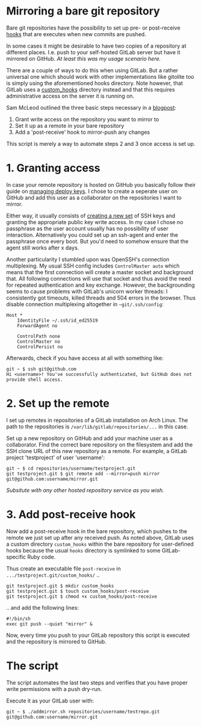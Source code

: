 # Mirroring a bare git repository

Bare git repositories have the possibility to set up pre- or post-receive [hooks]
that are executes when new commits are pushed.

In some cases it might be desirable to have two copies of a repository at
different places. I.e. push to your self-hosted GitLab server but have it mirrored
on GitHub. _At least this was my usage scenario here._

There are a couple of ways to do this when using GitLab. But a rather universal
one which should work with other implementations like gitolite too is simply
using the aforementioned hooks directory. Note however, that GitLab uses a
[custom_hooks] directory instead and that this requires administrative access on
the server it is running on.

Sam McLeod outlined the three basic steps necessary in a [blogpost]:

1. Grant write access on the repository you want to mirror to
2. Set it up as a remote in your bare repository
3. Add a 'post-receive' hook to mirror-push any changes
    
This script is merely a way to automate steps 2 and 3 once access is set up.

# 1. Granting access

In case your remote repository is hosted on GitHub you basically follow their
guide on [managing deploy keys][deploy_user]. I chose to create a seperate user
on GitHub and add this user as a collaborator on the repositories I want to mirror.

Either way, it usually consists of [creating a new set][ssh-keygen] of SSH keys
and granting the appropriate public key write access. In my case I chose no
passphrase as the user account usually has no possibility of user interaction.
Alternatively you could set up an ssh-agent and enter the passphrase once every
boot. But you'd need to somehow ensure that the agent still works after x days.

Another particularity I stumbled upon was OpenSSH's connection multiplexing.
My usual SSH config includes `ControlMaster auto` which means that the first
connection will create a master socket and background that. All following
connections will use that socket and thus avoid the need for repeated authentication
and key exchange. However, the backgrounding seems to cause problems with GitLab's
unicorn worker threads: I consistently got timeouts, killed threads and 504 errors
in the browser. Thus disable connection multiplexing altogether in 
`~git/.ssh/config`:

```
Host *
    IdentityFile ~/.ssh/id_ed25519
    ForwardAgent no
    
    ControlPath none
    ControlMaster no
    ControlPersist no
```

Afterwards, check if you have access at all with something like:

```
git ~ $ ssh git@github.com
Hi <username>! You've successfully authenticated, but GitHub does not provide shell access.
```

# 2. Set up the remote

I set up remotes in repositories of a GitLab installation on Arch Linux. The path
to the repositories is `/var/lib/gitlab/repositories/...` in this case.

Set up a new repository on GitHub and add your machine user as a collaborator.
Find the correct bare repository on the filesystem and add the SSH clone URL of
this new repository as a remote. For example, a GitLab project 'testproject' of
user 'username':

```
git ~ $ cd repositories/username/testproject.git
git testproject.git $ git remote add --mirror=push mirror git@github.com:username/mirror.git
```

_Subsitute with any other hosted repository service as you wish._

# 3. Add post-receive hook

Now add a post-receive hook in the bare repository, which pushes to the remote we
just set up after any received push. As noted above, GitLab uses a custom
directory `custom_hooks` within the bare repository for user-defined hooks because
the usual `hooks` directory is symlinked to some GitLab-specific Ruby code.

Thus create an executable file `post-receive` in
`.../testproject.git/custom_hooks/` ..

```
git testproject.git $ mkdir custom_hooks
git testproject.git $ touch custom_hooks/post-receive
git testproject.git $ chmod +x custom_hooks/post-receive
```

.. and add the following lines:

```
#!/bin/sh
exec git push --quiet "mirror" &
```

Now, every time you push to your GitLab repository this script is executed and
the repository is mirrored to GitHub.

# The script

The script automates the last two steps and verifies that you have proper write
permissions with a push dry-run.

Execute it as your GitLab user with:

```
git ~ $ ./addmirror.sh repositories/username/testrepo.git git@github.com:username/mirror.git
```

<!--Links:-->
[hooks]: https://git-scm.com/book/en/v2/Customizing-Git-Git-Hooks
[blogpost]: https://smcleod.net/mirror-gitlab-to-github/ "Mirror GitLab to GitHub"
[custom_hooks]: http://docs.gitlab.com/ce/hooks/custom_hooks.html "GitLab: custom_hooks"
[deploy_user]: https://developer.github.com/guides/managing-deploy-keys/#machine-users "GitHub: managing deploy keys"
[ssh-keygen]: https://help.github.com/articles/generating-an-ssh-key/ "Generate an SSH key"